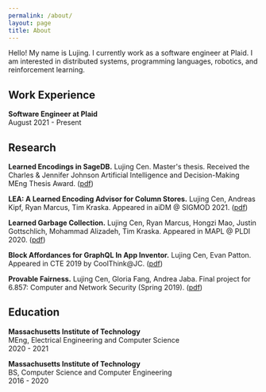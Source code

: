 ```yaml
---
permalink: /about/
layout: page
title: About
---
```


Hello! My name is Lujing. I currently work as a software engineer at Plaid. I am interested in distributed systems, programming languages, robotics, and reinforcement learning.

## Work Experience

**Software Engineer at Plaid**  
August 2021 - Present

## Research

**Learned Encodings in SageDB.** Lujing Cen. Master's thesis. Received the Charles & Jennifer Johnson Artificial Intelligence and Decision-Making MEng Thesis Award. ([pdf](https://dspace.mit.edu/bitstream/handle/1721.1/139184/Cen-lujing-meng-eecs-2021-thesis.pdf?sequence=1&isAllowed=y)) 

**LEA: A Learned Encoding Advisor for Column Stores.** Lujing Cen, Andreas Kipf, Ryan Marcus, Tim Kraska. Appeared in aiDM @ SIGMOD 2021. ([pdf](https://arxiv.org/pdf/2105.08830.pdf))

**Learned Garbage Collection.** Lujing Cen, Ryan Marcus, Hongzi Mao, Justin Gottschlich, Mohammad Alizadeh, Tim Kraska. Appeared in MAPL @ PLDI 2020. ([pdf](https://arxiv.org/pdf/2004.13301.pdf))

**Block Affordances for GraphQL In App Inventor.** Lujing Cen, Evan Patton. Appeared in CTE 2019 by CoolThink@JC. ([pdf](https://www.eduhk.hk/cte2019/doc/CTE2019_Proceedings%20(ISSN%202664-035X).pdf))

**Provable Fairness.** Lujing Cen, Gloria Fang, Andrea Jaba. Final project for 6.857: Computer and Network Security (Spring 2019). ([pdf](https://courses.csail.mit.edu/6.857/2019/project/2-Cen-Fang-Jaba.pdf))

## Education

**Massachusetts Institute of Technology**  
MEng, Electrical Engineering and Computer Science  
2020 - 2021

**Massachusetts Institute of Technology**  
BS, Computer Science and Computer Engineering  
2016 - 2020
